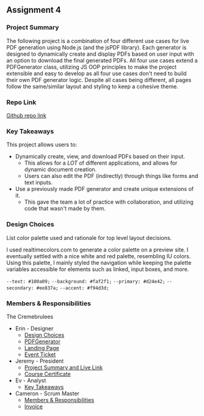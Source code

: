 ## Assignment 4

### Project Summary

The following project is a combination of four different use cases for live PDF generation using Node.js (and the jsPDF library). Each generator is designed to dynamically create and display PDFs based on user input with an option to download the final generated PDFs. All four use cases extend a PDFGenerator class, utilizing JS OOP principles to make the project extensible and easy to develop as all four use cases don't need to build their own PDF generator logic. Despite all cases being different, all pages follow the same/similar layout and styling to keep a cohesive theme.

### Repo Link

[Github repo link](https://github.com/braynwash/n320-sp25-homework4)

### Key Takeaways

This project allows users to:
* Dynamically create, view, and download PDFs based on their input.
     * This allows for a <i>LOT</i> of different applications, and allows for dynamic document creation.
     * Users can also edit the PDF (indirectly) through things like forms and text inputs.
* Use a previously made PDF generator and create unique extensions of it.
    * This gave the team a lot of practice with collaboration, and utilizing code that wasn't made by them. 

### Design Choices

List color palette used and rationale for top level layout decisions.

I used realtimecolors.com to generate a color palette on a preview site. I eventually settled with a nice white and red palette, resembling IU colors. Using this palette, I mainly styled the navigation while keeping the palette variables accessible for elements such as linked, input boxes, and more.

`--text: #100a09;`
`--background: #faf2f1;`
`--primary: #d24e42;`
`--secondary: #ee837a;`
`--accent: #f94d3d;`

### Members & Responsibilities

The Cremebrulees

- Erin - Designer
  - [Design Choices](#design-choices)
  - [PDFGenerator](views/app/PDFGenerator.js)
  - [Landing Page](views/index.html)
  - [Event Ticket](views/eventTicket.html)
- Jeremy - President
  - [Project Summary and Live Link](#project-summary)
  - [Course Certificate](views/courseCertificate.html)
- Ev - Analyst
  - [Key Takeaways](#key-takeaways)
- Cameron - Scrum Master
  - [Members & Responsibilities](#members--responsibilities)
  - [Invoice](views/invoice.html)
